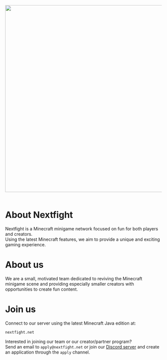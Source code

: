 <div align="center">
  <img src="https://github.com/NextFightNetwork/.github/assets/114857048/8331ffa6-0a13-4770-90ed-556b6fe6b586" width="600px"><br>
</div>  
<br>

# About Nextfight
Nextfight is a Minecraft minigame network focused on fun for both players and creators.  
Using the latest Minecraft features, we aim to provide a unique and exciting gaming experience.

# About us
We are a small, motivated team dedicated to reviving the Minecraft minigame scene and providing especially smaller creators with opportunities to create fun content.

# Join us
Connect to our server using the latest Minecraft Java edition at:  
```
nextfight.net
```
Interested in joining our team or our creator/partner program?  
Send an email to `apply@nextfight.net` or join our [Discord server](https://discord.gg/nextfight) and create an application through the `apply` channel.

